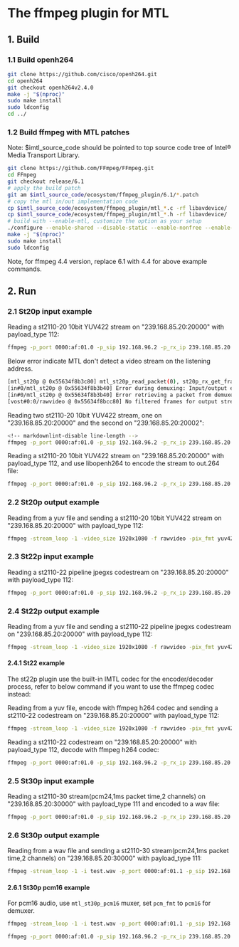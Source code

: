 # The ffmpeg plugin for MTL

## 1. Build

### 1.1 Build openh264

```bash
git clone https://github.com/cisco/openh264.git
cd openh264
git checkout openh264v2.4.0
make -j "$(nproc)"
sudo make install
sudo ldconfig
cd ../
```

### 1.2 Build ffmpeg with MTL patches

Note: $imtl_source_code should be pointed to top source code tree of Intel® Media Transport Library.

```bash
git clone https://github.com/FFmpeg/FFmpeg.git
cd FFmpeg
git checkout release/6.1
# apply the build patch
git am $imtl_source_code/ecosystem/ffmpeg_plugin/6.1/*.patch
# copy the mtl in/out implementation code
cp $imtl_source_code/ecosystem/ffmpeg_plugin/mtl_*.c -rf libavdevice/
cp $imtl_source_code/ecosystem/ffmpeg_plugin/mtl_*.h -rf libavdevice/
# build with --enable-mtl, customize the option as your setup
./configure --enable-shared --disable-static --enable-nonfree --enable-pic --enable-gpl --enable-libopenh264 --enable-encoder=libopenh264 --enable-mtl
make -j "$(nproc)"
sudo make install
sudo ldconfig
```

Note, for ffmpeg 4.4 version, replace 6.1 with 4.4 for above example commands.

## 2. Run

### 2.1 St20p input example

Reading a st2110-20 10bit YUV422 stream on "239.168.85.20:20000" with payload_type 112:

```bash
ffmpeg -p_port 0000:af:01.0 -p_sip 192.168.96.2 -p_rx_ip 239.168.85.20 -udp_port 20000 -payload_type 112 -fps 59.94 -pix_fmt yuv422p10le -video_size 1920x1080 -f mtl_st20p -i "k" -f rawvideo /dev/null -y
```

Below error indicate MTL don't detect a video stream on the listening address.

```bash
[mtl_st20p @ 0x55634f8b3c80] mtl_st20p_read_packet(0), st20p_rx_get_frame timeout
[in#0/mtl_st20p @ 0x55634f8b3b40] Error during demuxing: Input/output error
[in#0/mtl_st20p @ 0x55634f8b3b40] Error retrieving a packet from demuxer: Input/output error
[vost#0:0/rawvideo @ 0x55634f8bcc80] No filtered frames for output stream, trying to initialize anyway.
```

Reading two st2110-20 10bit YUV422 stream, one on "239.168.85.20:20000" and the second on "239.168.85.20:20002":

```bash
<!-- markdownlint-disable line-length -->
ffmpeg -p_port 0000:af:01.0 -p_sip 192.168.96.2 -p_rx_ip 239.168.85.20 -udp_port 20000 -payload_type 112 -fps 59.94 -pix_fmt yuv422p10le -video_size 1920x1080 -f mtl_st20p -i "1" -p_port 0000:af:01.0 -p_rx_ip 239.168.85.20 -udp_port 20002 -payload_type 112 -fps 59.94 -pix_fmt yuv422p10le -video_size 1920x1080 -f mtl_st20p -i "2" -map 0:0 -f rawvideo /dev/null -y -map 1:0 -f rawvideo /dev/null -y
```

Reading a st2110-20 10bit YUV422 stream on "239.168.85.20:20000" with payload_type 112, and use libopenh264 to encode the stream to out.264 file:

```bash
ffmpeg -p_port 0000:af:01.0 -p_sip 192.168.96.2 -p_rx_ip 239.168.85.20 -udp_port 20000 -payload_type 112 -fps 59.94 -pix_fmt yuv422p10le -video_size 1920x1080 -f mtl_st20p -i "k" -c:v libopenh264 out.264 -y
```

### 2.2 St20p output example

Reading from a yuv file and sending a st2110-20 10bit YUV422 stream on "239.168.85.20:20000" with payload_type 112:

```bash
ffmpeg -stream_loop -1 -video_size 1920x1080 -f rawvideo -pix_fmt yuv422p10le -i yuv422p10le_1080p.yuv -filter:v fps=59.94 -p_port 0000:af:01.1 -p_sip 192.168.96.3 -p_tx_ip 239.168.85.20 -udp_port 20000 -payload_type 112 -f mtl_st20p -
```

### 2.3 St22p input example

Reading a st2110-22 pipeline jpegxs codestream on "239.168.85.20:20000" with payload_type 112:

```bash
ffmpeg -p_port 0000:af:01.0 -p_sip 192.168.96.2 -p_rx_ip 239.168.85.20 -udp_port 20000 -payload_type 112 -st22_codec jpegxs -fps 59.94 -pix_fmt yuv422p10le -video_size 1920x1080 -f mtl_st22p -i "k" -f rawvideo /dev/null -y
```

### 2.4 St22p output example

Reading from a yuv file and sending a st2110-22 pipeline jpegxs codestream on "239.168.85.20:20000" with payload_type 112:

```bash
ffmpeg -stream_loop -1 -video_size 1920x1080 -f rawvideo -pix_fmt yuv422p10le -i yuv422p10le_1080p.yuv -filter:v fps=59.94 -p_port 0000:af:01.1 -p_sip 192.168.96.3 -p_tx_ip 239.168.85.20 -udp_port 20000 -payload_type 112 -st22_codec jpegxs -f mtl_st22p -
```

#### 2.4.1 St22 example

The st22p plugin use the built-in IMTL codec for the encoder/decoder process, refer to below command if you want to use the ffmpeg codec instead:

Reading from a yuv file, encode with ffmpeg h264 codec and sending a st2110-22 codestream on "239.168.85.20:20000" with payload_type 112:

```bash
ffmpeg -stream_loop -1 -video_size 1920x1080 -f rawvideo -pix_fmt yuv420p -i yuv420p_1080p.yuv -filter:v fps=59.94 -c:v libopenh264 -p_port 0000:af:01.1 -p_sip 192.168.96.3 -p_tx_ip 239.168.85.20 -udp_port 20000 -payload_type 112 -f mtl_st22 -
```

Reading a st2110-22 codestream on "239.168.85.20:20000" with payload_type 112, decode with ffmpeg h264 codec:

```bash
ffmpeg -p_port 0000:af:01.0 -p_sip 192.168.96.2 -p_rx_ip 239.168.85.20 -udp_port 20000 -payload_type 112 -fps 59.94 -video_size 1920x1080 -st22_codec h264 -f mtl_st22 -i "k" -f rawvideo /dev/null -y
```

### 2.5 St30p input example

Reading a st2110-30 stream(pcm24,1ms packet time,2 channels) on "239.168.85.20:30000" with payload_type 111 and encoded to a wav file:

```bash
ffmpeg -p_port 0000:af:01.0 -p_sip 192.168.96.2 -p_rx_ip 239.168.85.20 -udp_port 30000 -payload_type 111 -pcm_fmt pcm24 -at 1ms -ac 2 -f mtl_st30p -i "0" dump.wav -y
```

### 2.6 St30p output example

Reading from a wav file and sending a st2110-30 stream(pcm24,1ms packet time,2 channels) on "239.168.85.20:30000" with payload_type 111:

```bash
ffmpeg -stream_loop -1 -i test.wav -p_port 0000:af:01.1 -p_sip 192.168.96.3 -p_tx_ip 239.168.85.20 -udp_port 30000 -payload_type 111 -at 1ms -f mtl_st30p -
```

#### 2.6.1 St30p pcm16 example

For pcm16 audio, use `mtl_st30p_pcm16` muxer, set `pcm_fmt` to `pcm16` for demuxer.

```bash
ffmpeg -stream_loop -1 -i test.wav -p_port 0000:af:01.1 -p_sip 192.168.96.3 -p_tx_ip 239.168.85.20 -udp_port 30000 -payload_type 111 -at 1ms -f mtl_st30p_pcm16 -

ffmpeg -p_port 0000:af:01.0 -p_sip 192.168.96.2 -p_rx_ip 239.168.85.20 -udp_port 30000 -payload_type 111 -pcm_fmt pcm16 -at 1ms -ac 2 -f mtl_st30p -i "0" dump_pcm16.wav -y
```
